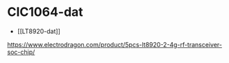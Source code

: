 
# CIC1064-dat

- [[LT8920-dat]]

https://www.electrodragon.com/product/5pcs-lt8920-2-4g-rf-transceiver-soc-chip/



